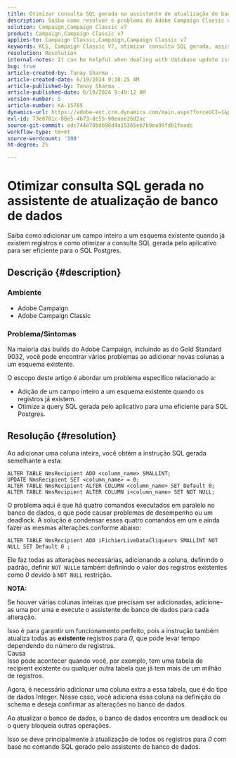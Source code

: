 ```yaml
---
title: Otimizar consulta SQL gerada no assistente de atualização de banco de dados
description: Saiba como resolver o problema do Adobe Campaign Classic em que novas colunas precisam ser adicionadas a um esquema existente.
solution: Campaign,Campaign Classic v7
product: Campaign,Campaign Classic v7
applies-to: Campaign Classic,Campaign,Campaign Classic v7
keywords: KCS, Campaign Classic V7, otimizar consulta SQL gerada, assistente de atualização de banco de dados
resolution: Resolution
internal-notes: It can be helpful when dealing with database update issues with big tables
bug: true
article-created-by: Tanay Sharma .
article-created-date: 6/19/2024 9:38:25 AM
article-published-by: Tanay Sharma .
article-published-date: 6/19/2024 9:49:12 AM
version-number: 5
article-number: KA-15785
dynamics-url: https://adobe-ent.crm.dynamics.com/main.aspx?forceUCI=1&pagetype=entityrecord&etn=knowledgearticle&id=533de7a7-1f2e-ef11-840b-6045bd0065b6
exl-id: 73e8701c-88e5-4b73-8c55-90eaee26d2ac
source-git-commit: edc744e70bdb98d4a15365eb7b9ea99fdb1feadc
workflow-type: tm+mt
source-wordcount: '390'
ht-degree: 2%

---
```


# Otimizar consulta SQL gerada no assistente de atualização de banco de dados


Saiba como adicionar um campo inteiro a um esquema existente quando já existem registros e como otimizar a consulta SQL gerada pelo aplicativo para ser eficiente para o SQL Postgres.

## Descrição {#description}


### <b>Ambiente</b>

- Adobe Campaign
- Adobe Campaign Classic


### Problema/Sintomas

Na maioria das builds do Adobe Campaign, incluindo as do Gold Standard 9032, você pode encontrar vários problemas ao adicionar novas colunas a um esquema existente.

O escopo deste artigo é abordar um problema específico relacionado a:

- Adição de um campo inteiro a um esquema existente quando os registros já existem.
- Otimize a query SQL gerada pelo aplicativo para uma eficiente para SQL Postgres.



## Resolução {#resolution}


Ao adicionar uma coluna inteira, você obtém a instrução SQL gerada semelhante a esta:


```
ALTER TABLE NmsRecipient ADD <column_name> SMALLINT;
UPDATE NmsRecipient SET <column_name> = 0;
ALTER TABLE NmsRecipient ALTER COLUMN <column_name> SET Default 0;
ALTER TABLE NmsRecipient ALTER COLUMN i<column_name> SET NOT NULL;
```


O problema aqui é que há quatro comandos executados em paralelo no banco de dados, o que pode causar problemas de desempenho ou um deadlock.
A solução é condensar esses quatro comandos em um e ainda fazer as mesmas alterações conforme abaixo:


```
ALTER TABLE NmsRecipient ADD iFichierLiveDataCliqueurs SMALLINT NOT NULL SET Default 0 ;
```


Ele faz todas as alterações necessárias, adicionando a coluna, definindo o padrão, definir `NOT NULL`e também definindo o valor dos registros existentes como *0* devido à `NOT NULL` restrição.

<b>NOTA:</b>

Se houver várias colunas inteiras que precisam ser adicionadas, adicione-as uma por uma e execute o assistente de banco de dados para cada alteração.

Isso é para garantir um funcionamento perfeito, pois a instrução também atualiza todas as <b>existente </b>registros para *0*, que pode levar tempo dependendo do número de registros.
<br>Causa<br>
Isso pode acontecer quando você, por exemplo, tem uma tabela de recipient existente ou qualquer outra tabela que já tem mais de um milhão de registros.

Agora, é necessário adicionar uma coluna extra a essa tabela, que é do tipo de dados Integer. Nesse caso, você adiciona essa coluna na definição do schema e deseja confirmar as alterações no banco de dados.

Ao atualizar o banco de dados, o banco de dados encontra um deadlock ou o query bloqueia outras operações.

Isso se deve principalmente à atualização de todos os registros para *0* com base no comando SQL gerado pelo assistente de banco de dados.
